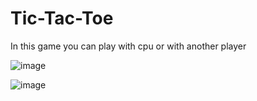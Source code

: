 # Tic-Tac-Toe

In this game you can play with cpu or with another player

![image](https://user-images.githubusercontent.com/58700828/218592948-cbf4ef7f-1363-49ba-baa5-ee82e97199e2.png)

![image](https://user-images.githubusercontent.com/58700828/218593091-e7ff7f66-2ca8-4279-a0d6-7dc5f0204ae8.png)

